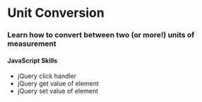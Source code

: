 # Unit Conversion
### Learn how to convert between two (or more!) units of measurement

#### JavaScript Skills
* jQuery click handler
* jQuery get value of element
* jQuery set value of element
